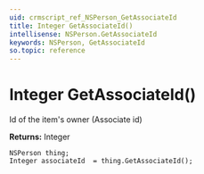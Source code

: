 ```yaml
---
uid: crmscript_ref_NSPerson_GetAssociateId
title: Integer GetAssociateId()
intellisense: NSPerson.GetAssociateId
keywords: NSPerson, GetAssociateId
so.topic: reference
---
```


# Integer GetAssociateId()

Id of the item's owner (Associate id)

**Returns:** Integer

```crmscript
NSPerson thing;
Integer associateId  = thing.GetAssociateId();
```

